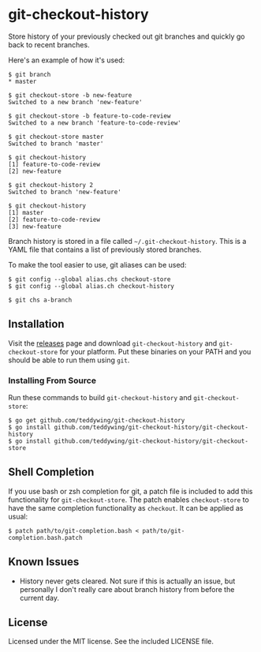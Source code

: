git-checkout-history
====================

Store history of your previously checked out git branches and quickly go back to recent branches.

Here's an example of how it's used:

	$ git branch
	* master
	
	$ git checkout-store -b new-feature
	Switched to a new branch 'new-feature'
	
	$ git checkout-store -b feature-to-code-review
	Switched to a new branch 'feature-to-code-review'
	
	$ git checkout-store master
	Switched to branch 'master'
	
	$ git checkout-history
	[1] feature-to-code-review
	[2] new-feature
	
	$ git checkout-history 2
	Switched to branch 'new-feature'
	
	$ git checkout-history
	[1] master
	[2] feature-to-code-review
	[3] new-feature


Branch history is stored in a file called `~/.git-checkout-history`. This is a YAML file that contains a list of previously stored branches.

To make the tool easier to use, git aliases can be used:

	$ git config --global alias.chs checkout-store
	$ git config --global alias.ch checkout-history
	
	$ git chs a-branch


## Installation
Visit the [releases](https://github.com/teddywing/git-checkout-history/releases) page and download `git-checkout-history` and `git-checkout-store` for your platform. Put these binaries on your PATH and you should be able to run them using `git`.

### Installing From Source
Run these commands to build `git-checkout-history` and `git-checkout-store`:

	$ go get github.com/teddywing/git-checkout-history
	$ go install github.com/teddywing/git-checkout-history/git-checkout-history
	$ go install github.com/teddywing/git-checkout-history/git-checkout-store


## Shell Completion
If you use bash or zsh completion for git, a patch file is included to add this functionality for `git-checkout-store`. The patch enables `checkout-store` to have the same completion functionality as `checkout`. It can be applied as usual:

	$ patch path/to/git-completion.bash < path/to/git-completion.bash.patch


## Known Issues
* History never gets cleared. Not sure if this is actually an issue, but personally I don't really care about branch history from before the current day.


## License
Licensed under the MIT license. See the included LICENSE file.
